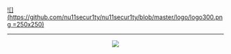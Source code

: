[![](https://github.com/nu11secur1ty/nu11secur1ty/blob/master/logo/logo300.png =250x250)](https://www.nu11secur1ty.com/)

---------------------------------------------------------------------------------------------------------------

<p align="center">
  <img src="https://github-readme-stats.vercel.app/api?username=nu11secur1ty&theme=dark" />
</p>

